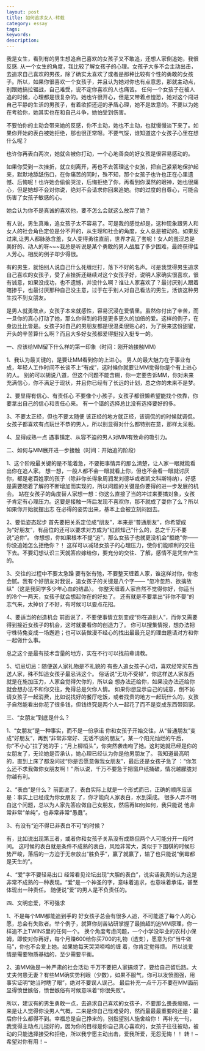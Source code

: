 ```yaml
---
layout: post
title: 如何追求女人-转载
category: essay
tags:
keywords:
description:
---
```


我是女生，看到有的男生想追自己喜欢的女孩子又不敢追，还想人家倒追她，我很反感. 
从一个女生的角度，我比较了解女孩子的心理。女孩子大多不会主动出击，去追求自己喜欢的男孩，除了确实太喜欢了或者是那种比较有个性的勇敢的女孩子。所以，如果你很喜欢一个女孩子，并且认为她对你也有点意思，那就主动点，别跟她搞拉锯战，自己难受，说不定你喜欢的人也痛苦。 
任何一个女孩子在被人追的时候，心理都是很复杂的。她也许很开心，但是又带着点惶恐，她对这个闯进自己平静的生活的男孩子，有着欲拒还迎的矛盾心理，她不是故意的。不要以为她在考验你，她其实也在和自己斗争，她怕受到伤害。 

不要怕你的主动会带来她的反感，你不主动，她也不主动，也就慢慢淡下来了。如果你开始的表白被她拒绝，那也很正常呀。不要气馁，谁知道这个女孩子心里在想什么呢？ 

也许你再表白两次，她就会被你打动，一个心地善良的好女孩是很容易感动的。 

如果你受到一次挫折，就立刻离开，再也不去答理这个女孩，把自己紧紧地保护起来，默默地舔舐伤口，在你痛苦的同时，殊不知，那个女孩子也许也正在心里遗憾、后悔呢！也许她会偷偷哭泣，后悔拒绝了你，再看到你漠然的眼神，她也很痛心，但是她却不会对你说，绝对不会请求你回来追她。你的过度的自尊心，可能会伤害了女孩子敏感的心。 

她会认为你不是真诚的喜欢他，要不怎么会就这么放弃了她？ 

有人说，男生真难，追女孩子太不容易了。可是我的感觉却是，这种现象跟男人和女人的社会角色定位是分不开的，从生理和社会的角度，女人总是被动的。如果反过来,让男人都脉脉含羞，女人变得勇往直前，世界才乱了套呢！女人的羞涩总是美好的、动人的呀~~~我总是听说是某个勇敢的男人战胜了多少困难，最终获得佳人芳心。相反的例子却少得很。 

有的男生，就怕别人说自己什么死缠烂打，落下不好的名声。可是我觉得男生追求自己喜欢的女孩子，受了点挫折还继续对这个女孩子好，说明人家确实很喜欢，很有诚意，如果没成功，也不遗憾，并没什么啊？谁让人家喜欢了？最讨厌别人跟着瞎掺乎，也最讨厌那种自己没主意，过于在乎别人对自己看法的男生，活该这种男生找不到女朋友。 

是男人就勇敢点，女孩子本来就感性，容易沉浸在爱情里。虽然你付出了辛苦，而一旦你的真心打动了她，那么你得到的将是更多更久的加倍的爱。这样的例子，在身边比比皆是。女孩子对自己的男朋友都是很温柔很贴心的，为了换来这份甜蜜，开头的辛苦算什么啊？而且大多好女孩都爱得挺投入挺专一的。 



一、应该给MM留下什么样的第一印象（时间：刚开始接触MM） 

1、我认为最关键的，是要让MM看到你的上进心。 
男人的最大魅力在于事业有成，年轻人工作时间不长谈不上“有成”，这时候你就要让MM觉得你是个有上进心的人。 
别的可以胡说八道，但这个问题不能含糊，你一定要告诉MM，你对未来充满信心，你不满足于现状，并且你已经有了长远的计划，总之你的未来不是梦。 

2、要显得有信心、有责任心 
不要像个小孩子，女孩子都很懒希望能找个依靠，你要拿出自己的信心和责任心来。 
有一个错的选择总比没有选择要好的多。 

3、不要太正经，但也不要太随便 
该正经的地方就正经，该调侃的的时候就调侃。 
女孩子都喜欢有点玩世不恭的男人，所以别显得对什么都特别在意，那样太呆板。 

4、显得成熟一点 
遇事镇定、从容不迫的男人对MM有致命的吸引力。 

二、如何与MM展开进一步接触（时间：开始追的阶段） 

1、这个阶段最关键的是不能着急，不要把事情弄的那么清楚，让人家一眼就能看出你在追人家。 
想一想，一般人都不会一眼就看上你，但也不会看一眼就讨厌你，都是老百姓家的孩子（除非你长得象周润发刘德华或者凯文科斯特纳），好感是需要随着了解的不断增加而实现的，所以问题的关键是你要得的进一步发展的机会。 
站在女孩子的角度替人家想一想：你这么直接了当的冲过来要搞对象，女孩子肯定有心理压力。这要是接触一阵后发现不喜欢你，那不就成了耍你了么？所以如果你开始就摆出志 
在必得的姿势出来，基本上会被立刻闷回去。 

2、要低姿态起步 
首先要把关系定位成“朋友”，本来是“普通朋友”，你希望成为“好朋友”，有品位的还可以要求对方成为“红颜知己”什么的，总之千万不要说“追你”。 
你想想，你如果根本不提“追”，那么女孩子也就更没机会“拒绝”你——你没追她怎么拒绝你？！ 
这样可以减轻女孩子的心理压力，使你们能顺利的交往下去。不要幻想认识三天就答应嫁给你，要充分的交往、了解，感情不是凭空产生的。 

3、交往的过程中不要太急躁 
要有张有弛，不要整天缠着人家，谁这样对你，你也会腻。我有个好朋友对我说，追女孩子的关键是八个字—— “忽冷忽热、欲擒故纵”（这是我同学多少年心血的结晶）。 
你整天缠着人家自然不觉得你好，你适当的冷个一两天，女孩子就会想起你在的好处了。 
还有就是不要拿出“非你不娶”的志气来，太掉价了不好，有时候可以耍点花招。 

4、要适当的创造机会 
前面说了，不要使事情立刻变成“你在追别人”，而你又需要得到接近女孩子的机会，这时就要看你的创造力了。 
你可以搜集情报，想办法把守株待兔变成一场邂逅；也可以装做漫不经心的找出最最充足的理由邀请对方和你一起做什么事。 

总之这个是最有技术含量的地方，实在不行可以找前辈请教。 

5、切忌切忌：随便送人家礼物是不礼貌的 
有些人追女孩子心切，喜欢经常买东西送人家，殊不知追女孩子最忌讳这个。 
俗话说“无功不受禄”，你这样送人家东西就是在施加压力，人家会觉得欠你的，所以会 想办法还给你，如果没办法还给你就会想办法不和你交往，免得总是欠你人情。 
如果你想显示自己的诚意，倒不妨请女孩子一起消费，比如说找好的餐厅吃饭，或者找贵的地方一起玩什么的，女孩子自然能看出你花了很多钱，但钱终究是两个人一起花了而不是变成东西带回家。 

三、“女朋友”到底是什么？ 

1、“女朋友”是一种事实，而不是一份承诺 
你和女孩子开始交往，从“普通朋友”变成“好朋友”，再到“非常非常好、无话不谈的朋友”，某一个阳光灿烂的午后，你“不小心”拉了她的手；“月上柳梢头”，你突然袭击吻了她。这时她就已经是你的女朋友了，无论她是否承认，她心理已经认为你是他男朋友了。 
我知道最高明的，直到上床了都没问过“你是否愿意做我女朋友”，最后还是女孩子急了 ：“你怎么还不求我做你女朋友啊！” 
所以说，千万不要急于把窗户纸捅破，情况越朦胧对你越有利。 

2、“表白”是什么？ 
前面说了，表白实际上就是一个形式而已，正确的顺序应该是：事实上已经成为你女朋友 了，你才能向人家表白，水到渠成。 很多人弄不明白这个问题，总以为人家先答应做自己女朋友，然后再如何如何，我只能说 
他非常非常“单纯”，也非常非常“愚蠢”。 

3、有没有“迫不得已非表白不可”的时候？ 

有，比如说出现第三者，或者你和女孩子关系没有成熟但两个人可能分开一段时间。 
这时候的表白就是条件不成熟的表白，风险非常大，类似于下围棋的时候形势严峻，落后的一方迫于无奈放出“胜负手”，赢了就赢了，输了也只能说“倒霉都是天生的”。 

4、“爱”字不要轻易出口 
经常看见论坛出现“大胆的表白”，说实话我真的认为这是非常不成熟的一种表现。“爱”是一个神圣的字，意味着追求，也意味着承诺，甚至体现出一种责任。 
随便说“爱”的男人是不负责任的。 

四、文明恋爱，不可强求 

1、不是每个MM都能追到手的 
好女孩子总会有很多人追，不可能遂了每个人的心愿，总会有失败者。举个例子，就算你刻苦钻研掌握了最搞超的追MM原理，你一样追不上TWINS里的任何一个。 
换个角度考虑问题，一个小学没毕业的农村小保姆，即使对你再好，每个月赚600给你买700的礼物（透支），愿意为你“当牛做马”，你也不会爱上她。如果她每天哭哭啼啼的缠 着，你肯定觉得烦。 
所以说爱情是需要物质基础的，至少需要平衡。 

2、追MM做是一种严肃的社会活动 
千万不要把人家搞烦了，要给自己留后路。大丈夫何患无妻？有些MM确实势利眼（少数），如果不服气，你可以发愤图强，用事实证明“她当时瞎了眼”，绝对不要误人误己。 
最后补充一点千万不要在MM面前显得愤世嫉俗，愤世嫉俗有时候意味着“你很失败”。 

所以，建议有的男生勇敢一点，去追求自己喜欢的女孩子，不要那么畏畏缩缩，一来是让人觉得你没男人气概，二来是你自己怪难受的，然而最最最重要的还是：最后你什么都得不到。幸福总是自己挣来的，别指望别人施舍给你！ 
再补充一句，我觉得主动点儿挺好的，因为你的目标是你自己真心喜欢的，女孩子往往被动，被动的只能选择接受和拒绝，所以我宁愿主动出击，爱我所爱，无怨无悔！！ 
转！~ 
希望对你有用！~
